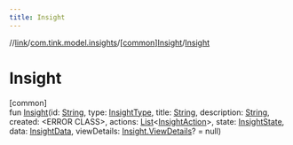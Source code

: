 ```yaml
---
title: Insight
---
```

//[link](../../../index.html)/[com.tink.model.insights](../index.html)/[[common]Insight](index.html)/[Insight](-insight.html)



# Insight



[common]\
fun [Insight](-insight.html)(id: [String](https://kotlinlang.org/api/latest/jvm/stdlib/kotlin/-string/index.html), type: [InsightType](../[common]-insight-type/index.html), title: [String](https://kotlinlang.org/api/latest/jvm/stdlib/kotlin/-string/index.html), description: [String](https://kotlinlang.org/api/latest/jvm/stdlib/kotlin/-string/index.html), created: &lt;ERROR CLASS&gt;, actions: [List](https://kotlinlang.org/api/latest/jvm/stdlib/kotlin.collections/-list/index.html)&lt;[InsightAction](../[common]-insight-action/index.html)&gt;, state: [InsightState](../[common]-insight-state/index.html), data: [InsightData](../[common]-insight-data/index.html), viewDetails: [Insight.ViewDetails](-view-details/index.html)? = null)




